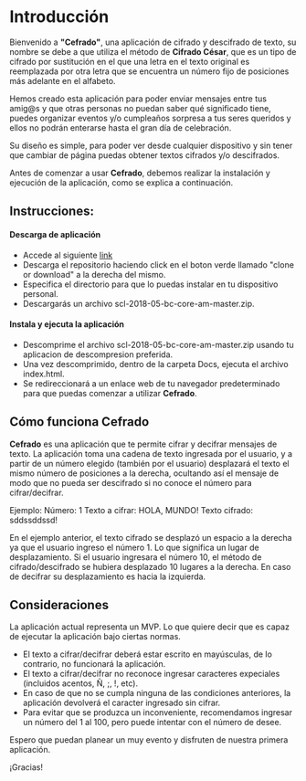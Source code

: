 # Introducción

Bienvenido a **"Cefrado"**, una aplicación de cifrado y descifrado de texto, su nombre se debe a que utiliza el método de **Cifrado César**, que es un tipo de cifrado por sustitución en el que una letra en el texto original es reemplazada por otra letra que se encuentra un número fijo de posiciones más adelante en el alfabeto.

Hemos creado esta aplicación para poder enviar mensajes entre tus amig@s y que otras personas no puedan saber qué significado tiene, puedes organizar eventos y/o cumpleaños sorpresa a tus seres queridos y ellos no podrán enterarse hasta el gran día de celebración. 

Su diseño es simple, para poder ver desde cualquier dispositivo y sin tener que cambiar de página puedas obtener textos cifrados y/o descifrados.

Antes de comenzar a usar **Cefrado**, debemos realizar la instalación y ejecución de la aplicación, como se explica a continuación.

## Instrucciones:
 
#### Descarga de aplicación

  * Accede al siguiente [link](https://github.com/floresdani/scl-2018-05-bc-core-am)
  * Descarga el repositorio haciendo click en el boton verde llamado "clone or download" a la derecha del mismo.
  * Especifica el directorio para que lo puedas instalar en tu dispositivo personal.
  * Descargarás un archivo scl-2018-05-bc-core-am-master.zip.

#### Instala y ejecuta la aplicación

  * Descomprime el archivo scl-2018-05-bc-core-am-master.zip usando tu aplicacion de descompresion preferida.
  * Una vez descomprimido, dentro de la carpeta Docs, ejecuta el archivo index.html.
  * Se redireccionará a un enlace web de tu navegador predeterminado para que puedas comenzar a utilizar **Cefrado**.

## Cómo funciona Cefrado

**Cefrado** es una aplicación que te permite cifrar y decifrar mensajes de texto. 
La aplicación toma una cadena de texto ingresada por el usuario, y a partir de un número elegido (también por el usuario) desplazará el texto el mismo número de posiciones a la derecha, ocultando así el mensaje de modo que no pueda ser descifrado si no conoce el número para cifrar/decifrar.

Ejemplo: 
Número: 1
Texto a cifrar: HOLA, MUNDO!
Texto cifrado: sddssddssd!

En el ejemplo anterior, el texto cifrado se desplazó un espacio a la derecha ya que el usuario ingreso el número 1. Lo que significa un lugar de desplazamiento. 
Si el usuario ingresara el número 10, el método de cifrado/descifrado se hubiera desplazado 10 lugares a la derecha.
En caso de decifrar su desplazamiento es hacia la izquierda.

## Consideraciones

La aplicación actual representa un MVP. Lo que quiere decir que es capaz de ejecutar la aplicación bajo ciertas normas.

* El texto a cifrar/decifrar deberá estar escrito en mayúsculas, de lo contrario, no funcionará la aplicación.
* El texto a cifrar/decifrar no reconoce ingresar caracteres expeciales (incluidos acentos, Ñ, ;, !, etc).
* En caso de que no se cumpla ninguna de las condiciones anteriores, la aplicación devolverá el caracter ingresado sin cifrar.
* Para evitar que se produzca un inconveniente, recomendamos ingresar un número del 1 al 100, pero puede intentar con el número de desee.

Espero que puedan planear un muy evento y disfruten de nuestra primera aplicación.

¡Gracias!





